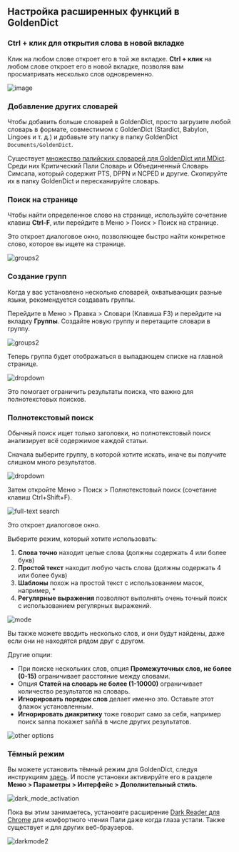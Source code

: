 ## Настройка расширенных функций в GoldenDict

### Ctrl + клик для открытия слова в новой вкладке

Клик на любом слове откроет его в той же вкладке. **Ctrl + клик** на любом слове откроет его в новой вкладке, позволяя вам просматривать несколько слов одновременно.

![image](../pics/advanced-setup/tabs.png)

### Добавление других словарей

Чтобы добавить больше словарей в GoldenDict, просто загрузите любой словарь в формате, совместимом с GoldenDict (Stardict, Babylon, Lingoes и т. д.) и добавьте эту папку в папку GoldenDict `Documents/GoldenDict`.

Существует [множество палийских словарей для GoldenDict или MDict](other_dicts.md). Среди них Критический Пали Словарь и Объединенный Словарь Симсапа, который содержит PTS, DPPN и NCPED и другие. Скопируйте их в папку GoldenDict и пересканируйте словарь.

### Поиск на странице

Чтобы найти определенное слово на странице, используйте сочетание клавиш **Ctrl-F**, или перейдите в Меню > Поиск > Поиск на странице.

Это откроет диалоговое окно, позволяющее быстро найти конкретное слово, которое вы ищете на странице.

![groups2](../pics/advanced-setup/find_in_page.png)

### Создание групп

Когда у вас установлено несколько словарей, охватывающих разные языки, рекомендуется создавать группы.

Перейдите в Меню > Правка > Словари (Клавиша F3) и перейдите на вкладку **Группы**. Создайте новую группу и перетащите словари в группу.

![groups2](../pics/advanced-setup/groups2.png)

Теперь группа будет отображаться в выпадающем списке на главной странице.

![dropdown](../pics/advanced-setup/dropdown.png)

Это помогает ограничить результаты поиска, что важно для полнотекстовых поисков.

### Полнотекстовый поиск

Обычный поиск ищет только заголовки, но полнотекстовый поиск анализирует всё содержимое каждой статьи.

Сначала выберите группу, в которой хотите искать, иначе вы получите слишком много результатов.

![dropdown](../pics/advanced-setup/dropdown.png)

Затем откройте Меню > Поиск > Полнотекстовый поиск (сочетание клавиш Ctrl+Shift+F).

![full-text search](../pics/advanced-setup/full-text%20search.png)

Это откроет диалоговое окно.

Выберите режим, который хотите использовать:
1. **Слова точно** находит целые слова (должны содержать 4 или более букв)
2. **Простой текст** находит любую часть слова (должны содержать 4 или более букв)
3. **Шаблоны** похож на простой текст с использованием масок, например, *
4. **Регулярные выражения** позволяют выполнять очень точный поиск с использованием регулярных выражений.

![mode](../pics/advanced-setup/mode.png)

Вы также можете вводить несколько слов, и они будут найдены, даже если они не находятся рядом друг с другом.

Другие опции:
- При поиске нескольких слов, опция **Промежуточных слов, не более (0-15)** ограничивает расстояние между словами.
- Опция **Статей на словарь не более (1-10000)** ограничивает количество результатов на словарь.
- **Игнорировать порядок слов** делает именно это. Оставьте этот флажок установленным.
- **Игнорировать диакритику** тоже говорит само за себя, например поиск sanna покажет saññā в числе других результатов.

![other options](../pics/advanced-setup/other%20options.png)

### Тёмный режим

Вы можете установить тёмный режим для GoldenDict, следуя инструкциям [здесь](https://github.com/goldendict/goldendict/wiki/GoldenDict-Dark-Theme#how-to-install-goldendict-dark-theme). И после установки активируйте его в разделе **Меню > Параметры > Интерфейс > Дополнительный стиль**.

![dark_mode_activation](../pics/advanced-setup/dark_mode_activation.png)

Пока вы этим занимаетесь, установите расширение [Dark Reader для Chrome](https://chrome.google.com/webstore/detail/dark-reader/eimadpbcbfnmbkopoojfekhnkhdbieeh?hl=en) для комфортного чтения Пали даже когда глаза устали. Также существует и для других веб-браузеров.

![darkmode2](../pics/advanced-setup/darkmode2.png)